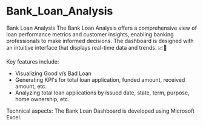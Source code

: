 # Bank_Loan_Analysis

Bank Loan Analysis
The Bank Loan Analysis offers a comprehensive view of loan performance metrics and customer insights, enabling banking professionals to make informed decisions. The dashboard is designed with an intuitive interface that displays real-time data and trends. 📈🏦

Key features include:
- Visualizing Good v/s Bad Loan
- Generating KPI's for total loan application, funded amount, received amount, etc. 
- Analyzing total loan applications by issued date, state, term, purpose, home ownership, etc. 

Technical aspects:
The Bank Loan Dashboard is developed using Microsoft Excel.
